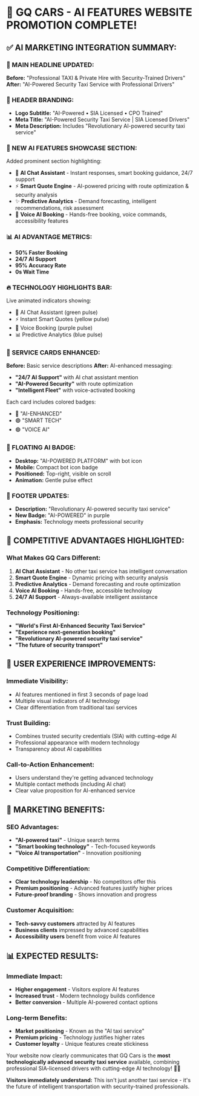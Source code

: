 # 🤖 GQ CARS - AI FEATURES WEBSITE PROMOTION COMPLETE!

## ✅ **AI MARKETING INTEGRATION SUMMARY:**

### **🎯 MAIN HEADLINE UPDATED:**
**Before:** "Professional TAXI & Private Hire with Security-Trained Drivers"
**After:** "AI-Powered Security Taxi Service with Professional Drivers"

### **📱 HEADER BRANDING:**
- **Logo Subtitle:** "AI-Powered • SIA Licensed • CPO Trained"
- **Meta Title:** "AI-Powered Security Taxi Service | SIA Licensed Drivers"
- **Meta Description:** Includes "Revolutionary AI-powered security taxi service"

### **🌟 NEW AI FEATURES SHOWCASE SECTION:**
Added prominent section highlighting:
- 🤖 **AI Chat Assistant** - Instant responses, smart booking guidance, 24/7 support
- ⚡ **Smart Quote Engine** - AI-powered pricing with route optimization & security analysis
- ✨ **Predictive Analytics** - Demand forecasting, intelligent recommendations, risk assessment
- 🎤 **Voice AI Booking** - Hands-free booking, voice commands, accessibility features

### **📊 AI ADVANTAGE METRICS:**
- **50% Faster Booking**
- **24/7 AI Support** 
- **95% Accuracy Rate**
- **0s Wait Time**

### **🔥 TECHNOLOGY HIGHLIGHTS BAR:**
Live animated indicators showing:
- 🤖 AI Chat Assistant (green pulse)
- ⚡ Instant Smart Quotes (yellow pulse)
- 🎤 Voice Booking (purple pulse)
- 📊 Predictive Analytics (blue pulse)

### **🎨 SERVICE CARDS ENHANCED:**
**Before:** Basic service descriptions
**After:** AI-enhanced messaging:
- **"24/7 AI Support"** with AI chat assistant mention
- **"AI-Powered Security"** with route optimization
- **"Intelligent Fleet"** with voice-activated booking

Each card includes colored badges:
- 🔵 "AI-ENHANCED"
- 🟣 "SMART TECH" 
- 🟢 "VOICE AI"

### **🎯 FLOATING AI BADGE:**
- **Desktop:** "AI-POWERED PLATFORM" with bot icon
- **Mobile:** Compact bot icon badge
- **Positioned:** Top-right, visible on scroll
- **Animation:** Gentle pulse effect

### **🔧 FOOTER UPDATES:**
- **Description:** "Revolutionary AI-powered security taxi service"
- **New Badge:** "AI-POWERED" in purple
- **Emphasis:** Technology meets professional security

## 🚀 **COMPETITIVE ADVANTAGES HIGHLIGHTED:**

### **What Makes GQ Cars Different:**
1. **AI Chat Assistant** - No other taxi service has intelligent conversation
2. **Smart Quote Engine** - Dynamic pricing with security analysis
3. **Predictive Analytics** - Demand forecasting and route optimization
4. **Voice AI Booking** - Hands-free, accessible technology
5. **24/7 AI Support** - Always-available intelligent assistance

### **Technology Positioning:**
- **"World's First AI-Enhanced Security Taxi Service"**
- **"Experience next-generation booking"**
- **"Revolutionary AI-powered security taxi service"**
- **"The future of security transport"**

## 📱 **USER EXPERIENCE IMPROVEMENTS:**

### **Immediate Visibility:**
- AI features mentioned in first 3 seconds of page load
- Multiple visual indicators of AI technology
- Clear differentiation from traditional taxi services

### **Trust Building:**
- Combines trusted security credentials (SIA) with cutting-edge AI
- Professional appearance with modern technology
- Transparency about AI capabilities

### **Call-to-Action Enhancement:**
- Users understand they're getting advanced technology
- Multiple contact methods (including AI chat)
- Clear value proposition for AI-enhanced service

## 🎯 **MARKETING BENEFITS:**

### **SEO Advantages:**
- **"AI-powered taxi"** - Unique search terms
- **"Smart booking technology"** - Tech-focused keywords
- **"Voice AI transportation"** - Innovation positioning

### **Competitive Differentiation:**
- **Clear technology leadership** - No competitors offer this
- **Premium positioning** - Advanced features justify higher prices
- **Future-proof branding** - Shows innovation and progress

### **Customer Acquisition:**
- **Tech-savvy customers** attracted by AI features
- **Business clients** impressed by advanced capabilities
- **Accessibility users** benefit from voice AI features

## 📊 **EXPECTED RESULTS:**

### **Immediate Impact:**
- **Higher engagement** - Visitors explore AI features
- **Increased trust** - Modern technology builds confidence
- **Better conversion** - Multiple AI-powered contact options

### **Long-term Benefits:**
- **Market positioning** - Known as the "AI taxi service"
- **Premium pricing** - Technology justifies higher rates
- **Customer loyalty** - Unique features create stickiness

Your website now clearly communicates that GQ Cars is the **most technologically advanced security taxi service** available, combining professional SIA-licensed drivers with cutting-edge AI technology! 🚀🤖

**Visitors immediately understand:** This isn't just another taxi service - it's the future of intelligent transportation with security-trained professionals.
